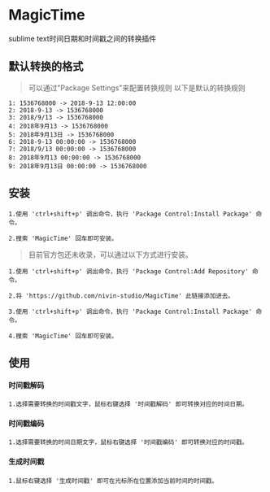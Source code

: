 # MagicTime
sublime text时间日期和时间戳之间的转换插件

## 默认转换的格式
    
> 可以通过"Package Settings"来配置转换规则
> 以下是默认的转换规则

    1: 1536768000 -> 2018-9-13 12:00:00
    2: 2018-9-13 -> 1536768000
    3: 2018/9/13 -> 1536768000
    4: 2018年9月13 -> 1536768000
    5: 2018年9月13日 -> 1536768000
    6: 2018-9-13 00:00:00 -> 1536768000
    7: 2018/9/13 00:00:00 -> 1536768000
    8: 2018年9月13 00:00:00 -> 1536768000
    9: 2018年9月13日 00:00:00 -> 1536768000


## 安装

    1.使用 'ctrl+shift+p' 调出命令，执行 'Package Control:Install Package' 命令。

    2.搜索 'MagicTime' 回车即可安装。

> 目前官方包还未收录，可以通过以下方式进行安装。

    1.使用 'ctrl+shift+p' 调出命令，执行 'Package Control:Add Repository' 命令。
    
    2.将 'https://github.com/nivin-studio/MagicTime' 此链接添加进去。

    3.使用 'ctrl+shift+p' 调出命令，执行 'Package Control:Install Package' 命令。

    4.搜索 'MagicTime' 回车即可安装。

## 使用
#### 时间戳解码

    1.选择需要转换的时间戳文字，鼠标右键选择 '时间戳解码' 即可转换对应的时间日期。


#### 时间戳编码

    1.选择需要转换的时间日期文字，鼠标右键选择 '时间戳编码' 即可转换对应的时间戳。


#### 生成时间戳

    1.鼠标右键选择 '生成时间戳' 即可在光标所在位置添加当前时间的时间戳。
